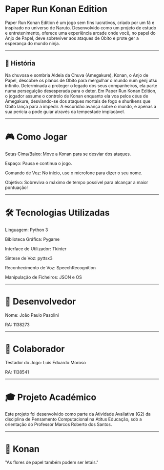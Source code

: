 # Paper Run Konan Edition  

 Paper Run Konan Edition é um jogo sem fins lucrativos, criado por um fã e inspirado no universo de Naruto. Desenvolvido como um projeto de
 estudo e entretenimento, oferece uma experiência arcade onde você, no papel do Anjo de Papel, deve sobreviver aos ataques de Obito e prote
 ger a esperança do mundo ninja.
___
## 📜 História

Na chuvosa e sombria Aldeia da Chuva (Amegakure), Konan, o Anjo de Papel, descobre os planos de Obito para mergulhar o mundo num genj
utsu infinito. Determinada a proteger o legado dos seus companheiros, ela parte numa perseguição desesperada para o deter. Em Paper Run 
Konan Edition, o jogador assume o controlo de Konan enquanto ela voa pelos céus de Amegakure, desviando-se dos ataques mortais de fogo e shurikens que Obito lança para a impedir. A escuridão avança sobre o mundo, e apenas a sua perícia a pode 
guiar através da tempestade implacável.
___
# 🎮 Como Jogar

Setas Cima/Baixo: Move a Konan para se desviar dos ataques.

Espaço: Pausa e continua o jogo.

Comando de Voz: No início, use o microfone para dizer o seu nome.

Objetivo: Sobreviva o máximo de tempo possível para alcançar a maior pontuação!
___
# 🛠️ Tecnologias Utilizadas

Linguagem: Python 3

Biblioteca Gráfica: Pygame

Interface de Utilizador: Tkinter

Síntese de Voz: pyttsx3

Reconhecimento de Voz: SpeechRecognition

Manipulação de Ficheiros: JSON e OS
___
# 👾 Desenvolvedor

Nome: João Paulo Pasolini

RA: 1138273
___
# 👾 Colaborador

Testador do Jogo: Luis Eduardo Moroso

RA: 1138541
___
# 🎓 Projeto Académico

Este projeto foi desenvolvido como parte da Atividade Avaliativa (G2) da disciplina de Pensamento Computacional na Atitus Educação, sob a orientação do Professor Marcos Roberto dos Santos.
___
# 🌸 Konan
"As flores de papel também podem ser letais." 


